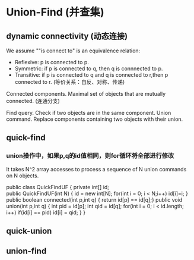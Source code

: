 # Union-Find (并查集)

## dynamic connectivity (动态连接)
  We assume ""is connect to" is an equivalence relation:
  - Reflexive: p is connected to p.
  - Symmetric: if p is connected to q, then q is connnected to p.
  - Transitive: if p is connected to q and q is connected to r,then p connected to r.
  (等价关系：自反、对称、传递)
  
  Connected components.  Maximal set of objects that are mutually connected.
  (连通分支)

  Find query.  Check if two objects are in the same component.
  Union command.  Replace components containing two objects with their union.


## quick-find
### union操作中，如果p,q的id值相同，则for循环将全部进行修改
   It takes N^2 array accesses to process a sequence of N union commands on N objects.

public class QuickFindUF
{
  private int[] id;  
  public QuickFindUF(int N)
  {
    id = new int[N];
    for(int i = 0; i < N;i++)
      id[i]=i;
  }
  public boolean connected(int p,int q)
  { return id[p] == id[q];}
  public void union(int p,int q)
  {
    int pid = id[p];
    int qid = id[q];
    for(int i = 0; i < id.length; i++)
      if(id[i] == pid) id[i] = qid;
  }
}

## quick-union

## union-find
